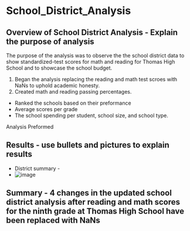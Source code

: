 # School_District_Analysis
## Overview of School District Analysis - Explain the purpose of analysis
The purpose of the analysis was to observe the the school district data to show standardized-test scores for math and reading for Thomas High School and to showcase the school budget. 
1. Began the analysis replacing the reading and math test scroes with NaNs to uphold academic honesty.
2. Created math and reading passing percentages.
 - Ranked the schools based on their preformance
 - Average scores per grade
 - The school spending per student, school size, and school type.

Analysis Preformed

## Results - use bullets and pictures to explain results

* District summary - 
* ![image](https://user-images.githubusercontent.com/99375741/159200892-feea9886-b891-4a19-a8b4-1eb3f1fd3f19.png)



## Summary - 4 changes in the updated school district analysis after reading and math scores for the ninth grade at Thomas High School have been replaced with NaNs
